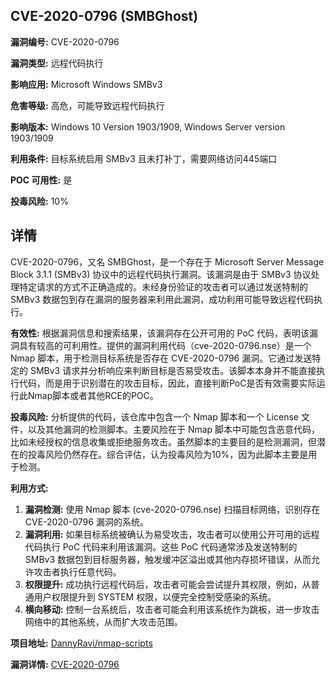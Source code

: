 ## CVE-2020-0796 (SMBGhost)

**漏洞编号:** CVE-2020-0796

**漏洞类型:** 远程代码执行

**影响应用:** Microsoft Windows SMBv3

**危害等级:** 高危，可能导致远程代码执行

**影响版本:** Windows 10 Version 1903/1909, Windows Server version 1903/1909

**利用条件:** 目标系统启用 SMBv3 且未打补丁，需要网络访问445端口

**POC 可用性:** 是

**投毒风险:** 10%

## 详情

CVE-2020-0796，又名 SMBGhost，是一个存在于 Microsoft Server Message Block 3.1.1 (SMBv3) 协议中的远程代码执行漏洞。该漏洞是由于 SMBv3 协议处理特定请求的方式不正确造成的。未经身份验证的攻击者可以通过发送特制的 SMBv3 数据包到存在漏洞的服务器来利用此漏洞，成功利用可能导致远程代码执行。

**有效性:**
根据漏洞信息和搜索结果，该漏洞存在公开可用的 PoC 代码，表明该漏洞具有较高的可利用性。提供的漏洞利用代码（cve-2020-0796.nse）是一个 Nmap 脚本，用于检测目标系统是否存在 CVE-2020-0796 漏洞。它通过发送特定的 SMBv3 请求并分析响应来判断目标是否易受攻击。该脚本本身并不能直接执行代码，而是用于识别潜在的攻击目标，因此，直接判断PoC是否有效需要实际运行此Nmap脚本或者其他RCE的POC。

**投毒风险:**
分析提供的代码，该仓库中包含一个 Nmap 脚本和一个 License 文件，以及其他漏洞的检测脚本。主要风险在于 Nmap 脚本中可能包含恶意代码，比如未经授权的信息收集或拒绝服务攻击。虽然脚本的主要目的是检测漏洞，但潜在的投毒风险仍然存在。综合评估，认为投毒风险为10%，因为此脚本主要是用于检测。

**利用方式:**
1.  **漏洞检测:** 使用 Nmap 脚本 (cve-2020-0796.nse) 扫描目标网络，识别存在 CVE-2020-0796 漏洞的系统。
2.  **漏洞利用:** 如果目标系统被确认为易受攻击，攻击者可以使用公开可用的远程代码执行 PoC 代码来利用该漏洞。这些 PoC 代码通常涉及发送特制的 SMBv3 数据包到目标服务器，触发缓冲区溢出或其他内存损坏错误，从而允许攻击者执行任意代码。
3.  **权限提升:** 成功执行远程代码后，攻击者可能会尝试提升其权限，例如，从普通用户权限提升到 SYSTEM 权限，以便完全控制受感染的系统。
4.  **横向移动:** 控制一台系统后，攻击者可能会利用该系统作为跳板，进一步攻击网络中的其他系统，从而扩大攻击范围。

**项目地址:** [DannyRavi/nmap-scripts](https://github.com/DannyRavi/nmap-scripts)

**漏洞详情:** [CVE-2020-0796](https://nvd.nist.gov/vuln/detail/CVE-2020-0796)